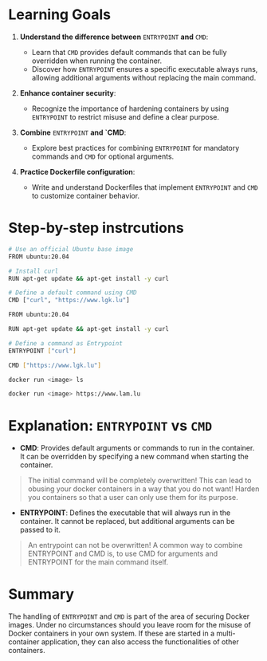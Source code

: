 # Learning Goals

1. **Understand the difference between** `ENTRYPOINT` **and** `CMD`:
    - Learn that `CMD` provides default commands that can be fully overridden when running the container.
    - Discover how `ENTRYPOINT` ensures a specific executable always runs, allowing additional arguments without replacing the main command.
        
2. **Enhance container security**:
    - Recognize the importance of hardening containers by using `ENTRYPOINT` to restrict misuse and define a clear purpose.
        
3. **Combine** `ENTRYPOINT` **and `CMD**:
    - Explore best practices for combining `ENTRYPOINT` for mandatory commands and `CMD` for optional arguments.
        
4. **Practice Dockerfile configuration**:
    - Write and understand Dockerfiles that implement `ENTRYPOINT` and `CMD` to customize container behavior.

# Step-by-step instrcutions

```bash
# Use an official Ubuntu base image
FROM ubuntu:20.04

# Install curl
RUN apt-get update && apt-get install -y curl

# Define a default command using CMD
CMD ["curl", "https://www.lgk.lu"]
```

```bash
FROM ubuntu:20.04

RUN apt-get update && apt-get install -y curl

# Define a command as Entrypoint
ENTRYPOINT ["curl"]

CMD ["https://www.lgk.lu"]
```

```bash
docker run <image> ls
```

```bash
docker run <image> https://www.lam.lu
```
# Explanation: `ENTRYPOINT` vs `CMD`

- **CMD**: Provides default arguments or commands to run in the container. It can be overridden by specifying a new command when starting the container.

>The initial command will be completely overwritten! This can lead to obusing your docker containers in a way that you do not want! 
>Harden you containers so that a user can only use them for its purpose. 

- **ENTRYPOINT**: Defines the executable that will always run in the container. It cannot be replaced, but additional arguments can be passed to it.

> An entrypoint can not be overwritten! A common way to combine ENTRYPOINT and CMD is, to use CMD for arguments and ENTRYPOINT for the main command itself.

# Summary
The handling of `ENTRYPOINT` and `CMD` is part of the area of securing Docker images. Under no circumstances should you leave room for the misuse of Docker containers in your own system. If these are started in a multi-container application, they can also access the functionalities of other containers.
